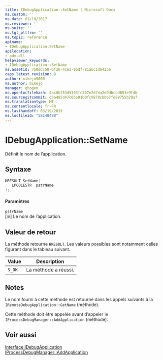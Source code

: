 ```yaml
---
title: IDebugApplication::SetName | Microsoft Docs
ms.custom: ''
ms.date: 01/18/2017
ms.reviewer: ''
ms.suite: ''
ms.tgt_pltfrm: ''
ms.topic: reference
apiname:
- IDebugApplication.SetName
apilocation:
- pdm.dll
helpviewer_keywords:
- IDebugApplication::SetName
ms.assetid: 7b0ddc58-6f20-4ce3-9bdf-81a6c1d64256
caps.latest.revision: 8
author: mikejo5000
ms.author: mikejo
manager: ghogen
ms.openlocfilehash: 4ac0b253d5193fc507e2d74a2d9dbcdd893e9fdb
ms.sourcegitcommit: d3a485d47c6ba01b0fc9878cbbb7fe88755b29af
ms.translationtype: MT
ms.contentlocale: fr-FR
ms.lasthandoff: 03/19/2019
ms.locfileid: "58148488"
---
```

# <a name="idebugapplicationsetname"></a>IDebugApplication::SetName
Définit le nom de l’application.  
  
## <a name="syntax"></a>Syntaxe  
  
```cpp
HRESULT SetName(  
   LPCOLESTR  pstrName  
);  
```  
  
#### <a name="parameters"></a>Paramètres  
 `pstrName`  
 [in] Le nom de l’application.  
  
## <a name="return-value"></a>Valeur de retour  
 La méthode retourne `HRESULT`. Les valeurs possibles sont notamment celles figurant dans le tableau suivant.  
  
|Value|Description|  
|-----------|-----------------|  
|`S_OK`|La méthode a réussi.|  
  
## <a name="remarks"></a>Notes  
 Le nom fourni à cette méthode est retourné dans les appels suivants à la `IRemoteDebugApplication::GetName` (méthode).  
  
 Cette méthode doit être appelée avant d’appeler le `IProcessDebugManager::AddApplication` (méthode).  
  
## <a name="see-also"></a>Voir aussi  
 [Interface IDebugApplication](../../winscript/reference/idebugapplication-interface.md)   
 [IProcessDebugManager::AddApplication](../../winscript/reference/iprocessdebugmanager-addapplication.md)